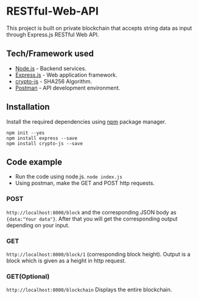 # RESTful-Web-API
This project is built on private blockchain that accepts string data as input through Express.js RESTful Web API.

## Tech/Framework used
* [Node.js](https://nodejs.org/en/) - Backend services.
* [Express.js](https://expressjs.com/) - Web application framework.
* [crypto-js](https://www.npmjs.com/package/crypto-js) - SHA256 Algorithm.
* [Postman](https://www.getpostman.com/) - API development environment.

## Installation
Install the required dependencies using [npm](https://www.npmjs.com/) package manager.
```
npm init --yes
npm install express --save
npm install crypto-js --save
```
## Code example
* Run the code using node.js.
`node index.js`
* Using postman, make the GET and POST http requests.
### POST
`http://localhost:8000/block` and the corresponding JSON body as `{data:"Your data"}`. After that you will get the corresponding output depending on your input.
### GET
`http://localhost:8000/block/1` (corresponding block height). Output is a block which is given as a height in http request.
### GET(Optional)
`http://localhost:8000/blockchain` Displays the entire blockchain.
